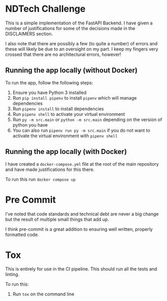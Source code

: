 # NDTech Challenge
This is a simple implementation of the FastAPI Backend. I have given a number of justifications for some of the decisions made in the DISCLAIMERS section.

I also note that there are possibly a few (to quite a number) of errors and these will likely be due to an oversight on my part. I keep my fingers very crossed that there are no architectural errors, however!

## Running the app locally (without Docker)

To run the app, follow the following steps:

1. Ensure you have Python 3 installed
2. Run `pip install pipenv` to install `pipenv` which will manage dependencies
3. Run `pipenv install` to install dependencies
4. Run `pipenv shell` to activate your virtual environment
5. Run `py -m src.main` or `python -m src.main` depending on the version of python you have
6. You can also run `pipenv run py -m src.main` if you do not want to activate the virtual environment with `pipenv shell`

## Running the app locally (with Docker)
I have created a `docker-compose.yml` file at the root of the main repository and have made justifications for this there.

To run this run `docker compose up`

# Pre Commit
I've noted that code standards and technical debt are never a big change but the result of multiple small things that add up.

I think pre-commit is a great addition to ensuring well written, properly formatted code.

# Tox
This is entirely for use in the CI pipeline. This should run all the tests and linting.

To run this:

1. Run `tox` on the command line

 
